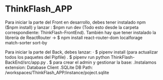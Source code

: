 # ThinkFlash_APP

Para iniciar la parte del Front en desarrollo, debes tener instalado npm ($npm install) y lanzar : $npm run dev (Todo esto desde la carpeta correspondiente: ThinkFlash-FrontEnd).
También hay que tener instalado la librería de ReactRouter -> $ npm install react-router-dom localforage match-sorter sort-by

Para iniciar la parte del Back, debes  lanzar:
· $ pipenv install (para actualizar todos los paquetes del Pipfile)
. $ pipenv run python ThinkFlash-BackEnd/src/app.py
. $ para crear el admin y gestionar la base:
    .Instalamos extension: Database Client
    .SQLite DB Path: /workspaces/ThinkFlash_APP/instance/poject.sqlite

